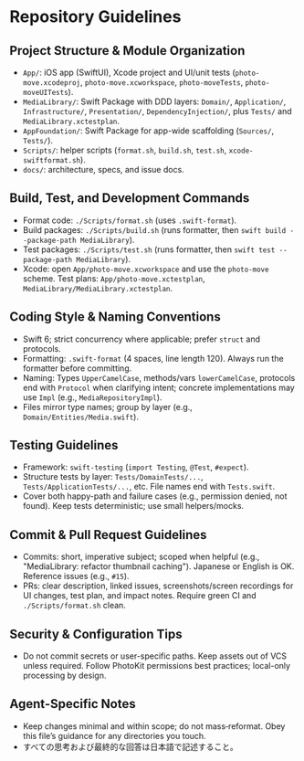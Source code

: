 # Repository Guidelines

## Project Structure & Module Organization
- `App/`: iOS app (SwiftUI), Xcode project and UI/unit tests (`photo-move.xcodeproj`, `photo-move.xcworkspace`, `photo-moveTests`, `photo-moveUITests`).
- `MediaLibrary/`: Swift Package with DDD layers: `Domain/`, `Application/`, `Infrastructure/`, `Presentation/`, `DependencyInjection/`, plus `Tests/` and `MediaLibrary.xctestplan`.
- `AppFoundation/`: Swift Package for app-wide scaffolding (`Sources/`, `Tests/`).
- `Scripts/`: helper scripts (`format.sh`, `build.sh`, `test.sh`, `xcode-swiftformat.sh`).
- `docs/`: architecture, specs, and issue docs.

## Build, Test, and Development Commands
- Format code: `./Scripts/format.sh` (uses `.swift-format`).
- Build packages: `./Scripts/build.sh` (runs formatter, then `swift build --package-path MediaLibrary`).
- Test packages: `./Scripts/test.sh` (runs formatter, then `swift test --package-path MediaLibrary`).
- Xcode: open `App/photo-move.xcworkspace` and use the `photo-move` scheme. Test plans: `App/photo-move.xctestplan`, `MediaLibrary/MediaLibrary.xctestplan`.

## Coding Style & Naming Conventions
- Swift 6; strict concurrency where applicable; prefer `struct` and protocols.
- Formatting: `.swift-format` (4 spaces, line length 120). Always run the formatter before committing.
- Naming: Types `UpperCamelCase`, methods/vars `lowerCamelCase`, protocols end with `Protocol` when clarifying intent; concrete implementations may use `Impl` (e.g., `MediaRepositoryImpl`).
- Files mirror type names; group by layer (e.g., `Domain/Entities/Media.swift`).

## Testing Guidelines
- Framework: `swift-testing` (`import Testing`, `@Test`, `#expect`).
- Structure tests by layer: `Tests/DomainTests/...`, `Tests/ApplicationTests/...`, etc. File names end with `Tests.swift`.
- Cover both happy-path and failure cases (e.g., permission denied, not found). Keep tests deterministic; use small helpers/mocks.

## Commit & Pull Request Guidelines
- Commits: short, imperative subject; scoped when helpful (e.g., "MediaLibrary: refactor thumbnail caching"). Japanese or English is OK. Reference issues (e.g., `#15`).
- PRs: clear description, linked issues, screenshots/screen recordings for UI changes, test plan, and impact notes. Require green CI and `./Scripts/format.sh` clean.

## Security & Configuration Tips
- Do not commit secrets or user-specific paths. Keep assets out of VCS unless required. Follow PhotoKit permissions best practices; local-only processing by design.

## Agent-Specific Notes
- Keep changes minimal and within scope; do not mass‑reformat. Obey this file’s guidance for any directories you touch.
- すべての思考および最終的な回答は日本語で記述すること。
